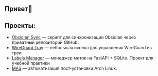 ## Привет👋

## Проекты:
- [Obsidian Sync](https://github.com/artemventvent/ObsidianSync) — скрипт для синхронизации Obsidian через приватный репозиторий GitHub.  
- [WireGuard Tray](https://github.com/artemventvent/wireguardGuiV2) — небольшая иконка для управления WireGuard из треи.  
- [Labels Manager](https://github.com/artemventvent/labels-manager) — менеджер меток на FastAPI + SQLite. Проект для учебной практики  
- [MAS](https://github.com/artemventvent/MAS) — автоматизация пост-установки Arch Linux.  
